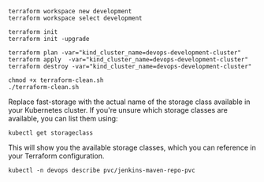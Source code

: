 ```shell
terraform workspace new development
terraform workspace select development

terraform init
terraform init -upgrade

terraform plan -var="kind_cluster_name=devops-development-cluster"
terraform apply  -var="kind_cluster_name=devops-development-cluster"
terraform destroy -var="kind_cluster_name=devops-development-cluster"
```

```shell
chmod +x terraform-clean.sh
./terraform-clean.sh
```

Replace fast-storage with the actual name of the storage class available in your Kubernetes cluster.
If you're unsure which storage classes are available, you can list them using:
```shell
kubectl get storageclass
```
This will show you the available storage classes, which you can reference in your Terraform configuration.

```shell
kubectl -n devops describe pvc/jenkins-maven-repo-pvc
```